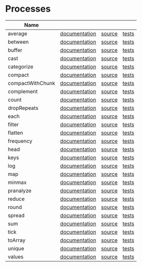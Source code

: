 
# Processes

Name | | | |
-----|-----|--------|-----
average | [documentation](https://github.com/wuha-io/saonejs/blob/master/docs/processes/average.md) | [source](https://github.com/wuha-io/saonejs/blob/master/src/processes/average.js) | [tests](https://github.com/wuha-io/saonejs/blob/master/test/processes/average.js)
between | [documentation](https://github.com/wuha-io/saonejs/blob/master/docs/processes/between.md) | [source](https://github.com/wuha-io/saonejs/blob/master/src/processes/between.js) | [tests](https://github.com/wuha-io/saonejs/blob/master/test/processes/between.js)
buffer | [documentation](https://github.com/wuha-io/saonejs/blob/master/docs/processes/buffer.md) | [source](https://github.com/wuha-io/saonejs/blob/master/src/processes/buffer.js) | [tests](https://github.com/wuha-io/saonejs/blob/master/test/processes/buffer.js)
cast | [documentation](https://github.com/wuha-io/saonejs/blob/master/docs/processes/cast.md) | [source](https://github.com/wuha-io/saonejs/blob/master/src/processes/cast.js) | [tests](https://github.com/wuha-io/saonejs/blob/master/test/processes/cast.js)
categorize | [documentation](https://github.com/wuha-io/saonejs/blob/master/docs/processes/categorize.md) | [source](https://github.com/wuha-io/saonejs/blob/master/src/processes/categorize.js) | [tests](https://github.com/wuha-io/saonejs/blob/master/test/processes/categorize.js)
compact | [documentation](https://github.com/wuha-io/saonejs/blob/master/docs/processes/compact.md) | [source](https://github.com/wuha-io/saonejs/blob/master/src/processes/compact.js) | [tests](https://github.com/wuha-io/saonejs/blob/master/test/processes/compact.js)
compactWithChunk | [documentation](https://github.com/wuha-io/saonejs/blob/master/docs/processes/compactWithChunk.md) | [source](https://github.com/wuha-io/saonejs/blob/master/src/processes/compactWithChunk.js) | [tests](https://github.com/wuha-io/saonejs/blob/master/test/processes/compactWithChunk.js)
complement | [documentation](https://github.com/wuha-io/saonejs/blob/master/docs/processes/complement.md) | [source](https://github.com/wuha-io/saonejs/blob/master/src/processes/complement.js) | [tests](https://github.com/wuha-io/saonejs/blob/master/test/processes/complement.js)
count | [documentation](https://github.com/wuha-io/saonejs/blob/master/docs/processes/count.md) | [source](https://github.com/wuha-io/saonejs/blob/master/src/processes/count.js) | [tests](https://github.com/wuha-io/saonejs/blob/master/test/processes/count.js)
dropRepeats | [documentation](https://github.com/wuha-io/saonejs/blob/master/docs/processes/dropRepeats.md) | [source](https://github.com/wuha-io/saonejs/blob/master/src/processes/dropRepeats.js) | [tests](https://github.com/wuha-io/saonejs/blob/master/test/processes/dropRepeats.js)
each | [documentation](https://github.com/wuha-io/saonejs/blob/master/docs/processes/each.md) | [source](https://github.com/wuha-io/saonejs/blob/master/src/processes/each.js) | [tests](https://github.com/wuha-io/saonejs/blob/master/test/processes/each.js)
filter | [documentation](https://github.com/wuha-io/saonejs/blob/master/docs/processes/filter.md) | [source](https://github.com/wuha-io/saonejs/blob/master/src/processes/filter.js) | [tests](https://github.com/wuha-io/saonejs/blob/master/test/processes/filter.js)
flatten | [documentation](https://github.com/wuha-io/saonejs/blob/master/docs/processes/flatten.md) | [source](https://github.com/wuha-io/saonejs/blob/master/src/processes/flatten.js) | [tests](https://github.com/wuha-io/saonejs/blob/master/test/processes/flatten.js)
frequency | [documentation](https://github.com/wuha-io/saonejs/blob/master/docs/processes/frequency.md) | [source](https://github.com/wuha-io/saonejs/blob/master/src/processes/frequency.js) | [tests](https://github.com/wuha-io/saonejs/blob/master/test/processes/frequency.js)
head | [documentation](https://github.com/wuha-io/saonejs/blob/master/docs/processes/head.md) | [source](https://github.com/wuha-io/saonejs/blob/master/src/processes/head.js) | [tests](https://github.com/wuha-io/saonejs/blob/master/test/processes/head.js)
keys | [documentation](https://github.com/wuha-io/saonejs/blob/master/docs/processes/keys.md) | [source](https://github.com/wuha-io/saonejs/blob/master/src/processes/keys.js) | [tests](https://github.com/wuha-io/saonejs/blob/master/test/processes/keys.js)
log | [documentation](https://github.com/wuha-io/saonejs/blob/master/docs/processes/log.md) | [source](https://github.com/wuha-io/saonejs/blob/master/src/processes/log.js) | [tests](https://github.com/wuha-io/saonejs/blob/master/test/processes/log.js)
map | [documentation](https://github.com/wuha-io/saonejs/blob/master/docs/processes/map.md) | [source](https://github.com/wuha-io/saonejs/blob/master/src/processes/map.js) | [tests](https://github.com/wuha-io/saonejs/blob/master/test/processes/map.js)
minmax | [documentation](https://github.com/wuha-io/saonejs/blob/master/docs/processes/minmax.md) | [source](https://github.com/wuha-io/saonejs/blob/master/src/processes/minmax.js) | [tests](https://github.com/wuha-io/saonejs/blob/master/test/processes/minmax.js)
pranalyze | [documentation](https://github.com/wuha-io/saonejs/blob/master/docs/processes/pranalyze.md) | [source](https://github.com/wuha-io/saonejs/blob/master/src/processes/pranalyze.js) | [tests](https://github.com/wuha-io/saonejs/blob/master/test/processes/pranalyze.js)
reduce | [documentation](https://github.com/wuha-io/saonejs/blob/master/docs/processes/reduce.md) | [source](https://github.com/wuha-io/saonejs/blob/master/src/processes/reduce.js) | [tests](https://github.com/wuha-io/saonejs/blob/master/test/processes/reduce.js)
round | [documentation](https://github.com/wuha-io/saonejs/blob/master/docs/processes/round.md) | [source](https://github.com/wuha-io/saonejs/blob/master/src/processes/round.js) | [tests](https://github.com/wuha-io/saonejs/blob/master/test/processes/round.js)
spread | [documentation](https://github.com/wuha-io/saonejs/blob/master/docs/processes/spread.md) | [source](https://github.com/wuha-io/saonejs/blob/master/src/processes/spread.js) | [tests](https://github.com/wuha-io/saonejs/blob/master/test/processes/spread.js)
sum | [documentation](https://github.com/wuha-io/saonejs/blob/master/docs/processes/sum.md) | [source](https://github.com/wuha-io/saonejs/blob/master/src/processes/sum.js) | [tests](https://github.com/wuha-io/saonejs/blob/master/test/processes/sum.js)
tick | [documentation](https://github.com/wuha-io/saonejs/blob/master/docs/processes/tick.md) | [source](https://github.com/wuha-io/saonejs/blob/master/src/processes/tick.js) | [tests](https://github.com/wuha-io/saonejs/blob/master/test/processes/tick.js)
toArray | [documentation](https://github.com/wuha-io/saonejs/blob/master/docs/processes/toArray.md) | [source](https://github.com/wuha-io/saonejs/blob/master/src/processes/toArray.js) | [tests](https://github.com/wuha-io/saonejs/blob/master/test/processes/toArray.js)
unique | [documentation](https://github.com/wuha-io/saonejs/blob/master/docs/processes/unique.md) | [source](https://github.com/wuha-io/saonejs/blob/master/src/processes/unique.js) | [tests](https://github.com/wuha-io/saonejs/blob/master/test/processes/unique.js)
values | [documentation](https://github.com/wuha-io/saonejs/blob/master/docs/processes/values.md) | [source](https://github.com/wuha-io/saonejs/blob/master/src/processes/values.js) | [tests](https://github.com/wuha-io/saonejs/blob/master/test/processes/values.js)
